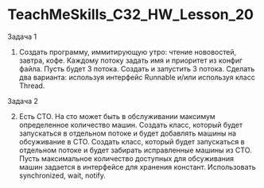 # TeachMeSkills_C32_HW_Lesson_20

  Задача 1
  
  1. Cоздать программу, иммитирующую утро: чтение нововостей, завтра, кофе.
  Каждому потоку задать имя и приоритет из конфиг файла.
  Пусть будет 3 потока.
  Создать и запустить 3 потока.
  Сделать два варианта: используя интерфейс Runnable и/или используя класс Thread.
  <p>
  Задача 2
    
  2. Есть СТО. На сто может быть в обслуживании максимум определенное количество машин.
  Создать класс, который будет запускаться в отдельном потоке и будет добавлять машины на обсуживание в СТО.
  Создать класс, который будет запускаться в отдельном потоке и будет забирать исправленные машины из СТО.
  Пусть максимальное количество доступных для обсуживания машин задается в интерфейсе для хранения констант.
  Использовать synchronized, wait, notify.
 
